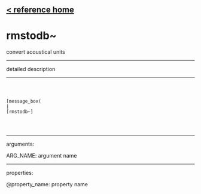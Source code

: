 [< reference home](ceammc_lib.html)
---

# rmstodb~


convert acoustical units

---

detailed description
<br>


---


```



[message_box(                                 
|
[rmstodb~]


            
```

---
arguments:

ARG_NAME: argument name<br>

---
properties:

@property_name: property name<br>

